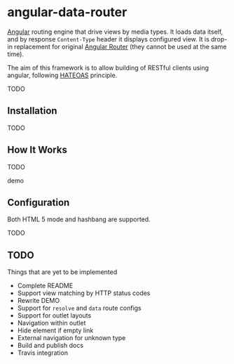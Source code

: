 angular-data-router
===================

[Angular](https://angular.io/) routing engine that drive views by media types. It loads data itself, and by response `Content-Type` header
it displays configured view. It is drop-in replacement for original [Angular Router](https://angular.io/docs/ts/latest/guide/router.html) (they cannot be used at the same time).

The aim of this framework is to allow building of RESTful clients using angular, following [HATEOAS](http://en.wikipedia.org/wiki/HATEOAS) principle.

TODO

Installation
------------

TODO

How It Works
------------
TODO

demo

Configuration
-------------

Both HTML 5 mode and hashbang are supported.

TODO

TODO
----

Things that are yet to be implemented

* Complete README
* Support view matching by HTTP status codes
* Rewrite DEMO
* Support for `resolve` and `data` route configs
* Support for outlet layouts
* Navigation within outlet
* Hide element if empty link
* External navigation for unknown type
* Build and publish docs
* Travis integration